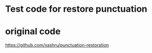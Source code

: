 # Test code for restore punctuation

# original code
https://github.com/xashru/punctuation-restoration